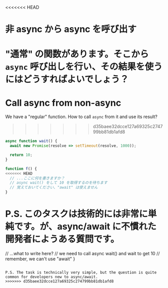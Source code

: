 
<<<<<<< HEAD
# 非 async から async を呼び出す

"通常" の関数があります。そこから `async` 呼び出しを行い、その結果を使うにはどうすればよいでしょう？
=======
# Call async from non-async

We have a "regular" function. How to call `async` from it and use its result?
>>>>>>> d35baee32dcce127a69325c274799bb81db1afd8

```js
async function wait() {
  await new Promise(resolve => setTimeout(resolve, 1000));

  return 10;
}

function f() {
<<<<<<< HEAD
  // ...ここに何を書きますか？
  // async wait() をして 10 を取得するのを待ちます
  // 覚えておいてください、"await" は使えません
}
```

P.S. このタスクは技術的には非常に単純です。が、async/await に不慣れた開発者にようある質問です。
=======
  // ...what to write here?
  // we need to call async wait() and wait to get 10
  // remember, we can't use "await"
}
```

P.S. The task is technically very simple, but the question is quite common for developers new to async/await.
>>>>>>> d35baee32dcce127a69325c274799bb81db1afd8
